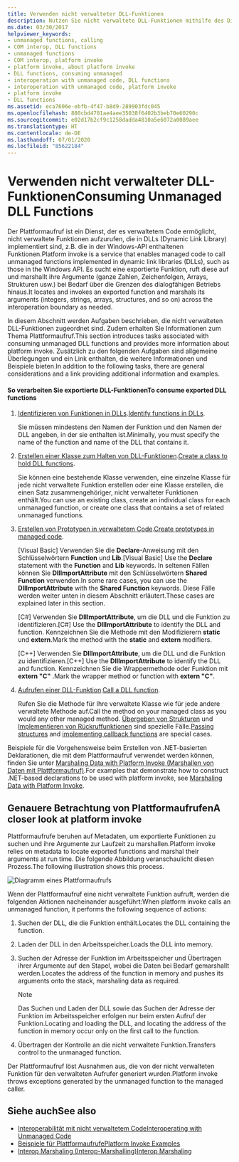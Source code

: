 ```yaml
---
title: Verwenden nicht verwalteter DLL-Funktionen
description: Nutzen Sie nicht verwaltete DLL-Funktionen mithilfe des Diensts zum Aufrufen der Plattform, mit dem verwalteter Code nicht verwaltete Funktionen aufrufen kann, die in DLL-Bibliotheken implementiert sind.
ms.date: 03/30/2017
helpviewer_keywords:
- unmanaged functions, calling
- COM interop, DLL functions
- unmanaged functions
- COM interop, platform invoke
- platform invoke, about platform invoke
- DLL functions, consuming unmanaged
- interoperation with unmanaged code, DLL functions
- interoperation with unmanaged code, platform invoke
- platform invoke
- DLL functions
ms.assetid: eca7606e-ebfb-4f47-b8d9-289903fdc045
ms.openlocfilehash: 880cbd4701ae4aee35038f6402b3beb70e60290c
ms.sourcegitcommit: e02d17b2cf9c1258dadda4810a5e6072a0089aee
ms.translationtype: HT
ms.contentlocale: de-DE
ms.lasthandoff: 07/01/2020
ms.locfileid: "85622184"
---
```

# <a name="consuming-unmanaged-dll-functions"></a><span data-ttu-id="9188d-103">Verwenden nicht verwalteter DLL-Funktionen</span><span class="sxs-lookup"><span data-stu-id="9188d-103">Consuming Unmanaged DLL Functions</span></span>
<span data-ttu-id="9188d-104">Der Plattformaufruf ist ein Dienst, der es verwaltetem Code ermöglicht, nicht verwaltete Funktionen aufzurufen, die in DLLs (Dynamic Link Library) implementiert sind, z.B. die in der Windows-API enthaltenen Funktionen.</span><span class="sxs-lookup"><span data-stu-id="9188d-104">Platform invoke is a service that enables managed code to call unmanaged functions implemented in dynamic link libraries (DLLs), such as those in the Windows API.</span></span> <span data-ttu-id="9188d-105">Es sucht eine exportierte Funktion, ruft diese auf und marshallt ihre Argumente (ganze Zahlen, Zeichenfolgen, Arrays, Strukturen usw.) bei Bedarf über die Grenzen des dialogfähigen Betriebs hinaus.</span><span class="sxs-lookup"><span data-stu-id="9188d-105">It locates and invokes an exported function and marshals its arguments (integers, strings, arrays, structures, and so on) across the interoperation boundary as needed.</span></span>  
  
 <span data-ttu-id="9188d-106">In diesem Abschnitt werden Aufgaben beschrieben, die nicht verwalteten DLL-Funktionen zugeordnet sind. Zudem erhalten Sie Informationen zum Thema Plattformaufruf.</span><span class="sxs-lookup"><span data-stu-id="9188d-106">This section introduces tasks associated with consuming unmanaged DLL functions and provides more information about platform invoke.</span></span> <span data-ttu-id="9188d-107">Zusätzlich zu den folgenden Aufgaben sind allgemeine Überlegungen und ein Link enthalten, die weitere Informationen und Beispiele bieten.</span><span class="sxs-lookup"><span data-stu-id="9188d-107">In addition to the following tasks, there are general considerations and a link providing additional information and examples.</span></span>  
  
#### <a name="to-consume-exported-dll-functions"></a><span data-ttu-id="9188d-108">So verarbeiten Sie exportierte DLL-Funktionen</span><span class="sxs-lookup"><span data-stu-id="9188d-108">To consume exported DLL functions</span></span>  
  
1. <span data-ttu-id="9188d-109">[Identifizieren von Funktionen in DLLs](identifying-functions-in-dlls.md).</span><span class="sxs-lookup"><span data-stu-id="9188d-109">[Identify functions in DLLs](identifying-functions-in-dlls.md).</span></span>  
  
     <span data-ttu-id="9188d-110">Sie müssen mindestens den Namen der Funktion und den Namen der DLL angeben, in der sie enthalten ist.</span><span class="sxs-lookup"><span data-stu-id="9188d-110">Minimally, you must specify the name of the function and name of the DLL that contains it.</span></span>  
  
2. <span data-ttu-id="9188d-111">[Erstellen einer Klasse zum Halten von DLL-Funktionen](creating-a-class-to-hold-dll-functions.md).</span><span class="sxs-lookup"><span data-stu-id="9188d-111">[Create a class to hold DLL functions](creating-a-class-to-hold-dll-functions.md).</span></span>  
  
     <span data-ttu-id="9188d-112">Sie können eine bestehende Klasse verwenden, eine einzelne Klasse für jede nicht verwaltete Funktion erstellen oder eine Klasse erstellen, die einen Satz zusammengehöriger, nicht verwalteter Funktionen enthält.</span><span class="sxs-lookup"><span data-stu-id="9188d-112">You can use an existing class, create an individual class for each unmanaged function, or create one class that contains a set of related unmanaged functions.</span></span>  
  
3. <span data-ttu-id="9188d-113">[Erstellen von Prototypen in verwaltetem Code](creating-prototypes-in-managed-code.md).</span><span class="sxs-lookup"><span data-stu-id="9188d-113">[Create prototypes in managed code](creating-prototypes-in-managed-code.md).</span></span>  
  
     <span data-ttu-id="9188d-114">[Visual Basic] Verwenden Sie die **Declare**-Anweisung mit den Schlüsselwörtern **Function** und **Lib**.</span><span class="sxs-lookup"><span data-stu-id="9188d-114">[Visual Basic] Use the **Declare** statement with the **Function** and **Lib** keywords.</span></span> <span data-ttu-id="9188d-115">In seltenen Fällen können Sie **DllImportAttribute** mit den Schlüsselwörtern **Shared Function** verwenden.</span><span class="sxs-lookup"><span data-stu-id="9188d-115">In some rare cases, you can use the **DllImportAttribute** with the **Shared Function** keywords.</span></span> <span data-ttu-id="9188d-116">Diese Fälle werden weiter unten in diesem Abschnitt erläutert.</span><span class="sxs-lookup"><span data-stu-id="9188d-116">These cases are explained later in this section.</span></span>  
  
     <span data-ttu-id="9188d-117">[C#] Verwenden Sie **DllImportAttribute**, um die DLL und die Funktion zu identifizieren.</span><span class="sxs-lookup"><span data-stu-id="9188d-117">[C#] Use the **DllImportAttribute** to identify the DLL and function.</span></span> <span data-ttu-id="9188d-118">Kennzeichnen Sie die Methode mit den Modifizierern **static** und **extern**.</span><span class="sxs-lookup"><span data-stu-id="9188d-118">Mark the method with the **static** and **extern** modifiers.</span></span>  
  
     <span data-ttu-id="9188d-119">[C++] Verwenden Sie **DllImportAttribute**, um die DLL und die Funktion zu identifizieren.</span><span class="sxs-lookup"><span data-stu-id="9188d-119">[C++] Use the **DllImportAttribute** to identify the DLL and function.</span></span> <span data-ttu-id="9188d-120">Kennzeichnen Sie die Wrappermethode oder Funktion mit **extern "C"** .</span><span class="sxs-lookup"><span data-stu-id="9188d-120">Mark the wrapper method or function with **extern "C"**.</span></span>  
  
4. <span data-ttu-id="9188d-121">[Aufrufen einer DLL-Funktion](calling-a-dll-function.md).</span><span class="sxs-lookup"><span data-stu-id="9188d-121">[Call a DLL function](calling-a-dll-function.md).</span></span>  
  
     <span data-ttu-id="9188d-122">Rufen Sie die Methode für Ihre verwaltete Klasse wie für jede andere verwaltete Methode auf.</span><span class="sxs-lookup"><span data-stu-id="9188d-122">Call the method on your managed class as you would any other managed method.</span></span> <span data-ttu-id="9188d-123">[Übergeben von Strukturen](passing-structures.md) und [Implementieren von Rückruffunktionen](callback-functions.md) sind spezielle Fälle.</span><span class="sxs-lookup"><span data-stu-id="9188d-123">[Passing structures](passing-structures.md) and [implementing callback functions](callback-functions.md) are special cases.</span></span>  
  
 <span data-ttu-id="9188d-124">Beispiele für die Vorgehensweise beim Erstellen von .NET-basierten Deklarationen, die mit dem Plattformaufruf verwendet werden können, finden Sie unter [Marshaling Data with Platform Invoke (Marshallen von Daten mit Plattformaufruf)](marshaling-data-with-platform-invoke.md).</span><span class="sxs-lookup"><span data-stu-id="9188d-124">For examples that demonstrate how to construct .NET-based declarations to be used with platform invoke, see [Marshaling Data with Platform Invoke](marshaling-data-with-platform-invoke.md).</span></span>  
  
## <a name="a-closer-look-at-platform-invoke"></a><span data-ttu-id="9188d-125">Genauere Betrachtung von Plattformaufrufen</span><span class="sxs-lookup"><span data-stu-id="9188d-125">A closer look at platform invoke</span></span>  
 <span data-ttu-id="9188d-126">Plattformaufrufe beruhen auf Metadaten, um exportierte Funktionen zu suchen und ihre Argumente zur Laufzeit zu marshallen.</span><span class="sxs-lookup"><span data-stu-id="9188d-126">Platform invoke relies on metadata to locate exported functions and marshal their arguments at run time.</span></span> <span data-ttu-id="9188d-127">Die folgende Abbildung veranschaulicht diesen Prozess.</span><span class="sxs-lookup"><span data-stu-id="9188d-127">The following illustration shows this process.</span></span>  
  
 ![Diagramm eines Plattformaufrufs](./media/consuming-unmanaged-dll-functions/platform-invoke-call.gif)  
  
 <span data-ttu-id="9188d-129">Wenn der Plattformaufruf eine nicht verwaltete Funktion aufruft, werden die folgenden Aktionen nacheinander ausgeführt:</span><span class="sxs-lookup"><span data-stu-id="9188d-129">When platform invoke calls an unmanaged function, it performs the following sequence of actions:</span></span>  
  
1. <span data-ttu-id="9188d-130">Suchen der DLL, die die Funktion enthält.</span><span class="sxs-lookup"><span data-stu-id="9188d-130">Locates the DLL containing the function.</span></span>  
  
2. <span data-ttu-id="9188d-131">Laden der DLL in den Arbeitsspeicher.</span><span class="sxs-lookup"><span data-stu-id="9188d-131">Loads the DLL into memory.</span></span>  
  
3. <span data-ttu-id="9188d-132">Suchen der Adresse der Funktion im Arbeitsspeicher und Übertragen ihrer Argumente auf den Stapel, wobei die Daten bei Bedarf gemarshallt werden.</span><span class="sxs-lookup"><span data-stu-id="9188d-132">Locates the address of the function in memory and pushes its arguments onto the stack, marshaling data as required.</span></span>  
  
    > [!NOTE]
    > <span data-ttu-id="9188d-133">Das Suchen und Laden der DLL sowie das Suchen der Adresse der Funktion im Arbeitsspeicher erfolgen nur beim ersten Aufruf der Funktion.</span><span class="sxs-lookup"><span data-stu-id="9188d-133">Locating and loading the DLL, and locating the address of the function in memory occur only on the first call to the function.</span></span>  
  
4. <span data-ttu-id="9188d-134">Übertragen der Kontrolle an die nicht verwaltete Funktion.</span><span class="sxs-lookup"><span data-stu-id="9188d-134">Transfers control to the unmanaged function.</span></span>  
  
 <span data-ttu-id="9188d-135">Der Plattformaufruf löst Ausnahmen aus, die von der nicht verwalteten Funktion für den verwalteten Aufrufer generiert wurden.</span><span class="sxs-lookup"><span data-stu-id="9188d-135">Platform invoke throws exceptions generated by the unmanaged function to the managed caller.</span></span>

## <a name="see-also"></a><span data-ttu-id="9188d-136">Siehe auch</span><span class="sxs-lookup"><span data-stu-id="9188d-136">See also</span></span>

- [<span data-ttu-id="9188d-137">Interoperabilität mit nicht verwaltetem Code</span><span class="sxs-lookup"><span data-stu-id="9188d-137">Interoperating with Unmanaged Code</span></span>](index.md)
- [<span data-ttu-id="9188d-138">Beispiele für Plattformaufrufe</span><span class="sxs-lookup"><span data-stu-id="9188d-138">Platform Invoke Examples</span></span>](platform-invoke-examples.md)
- [<span data-ttu-id="9188d-139">Interop Marshaling (Interop-Marshalling)</span><span class="sxs-lookup"><span data-stu-id="9188d-139">Interop Marshaling</span></span>](interop-marshaling.md)
